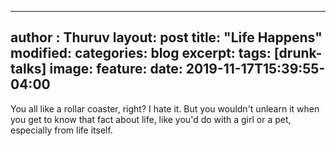 
---
author : Thuruv
layout: post
title: "Life Happens"
modified:
categories: blog
excerpt:
tags: [drunk-talks]
image:
  feature:
date: 2019-11-17T15:39:55-04:00
---

You all like a rollar coaster, right? I hate it. But you wouldn't unlearn it when you get to know that fact about life, like you'd do with a girl or a pet, especially from life itself.
